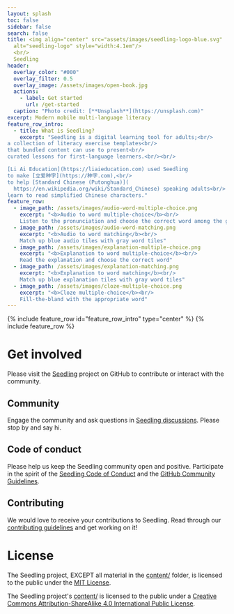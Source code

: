 ```yaml
---
layout: splash
toc: false
sidebar: false
search: false
title: <img align="center" src="assets/images/seedling-logo-blue.svg"
  alt="seedling-logo" style="width:4.1em"/>
  <br/>
  Seedling
header:
  overlay_color: "#000"
  overlay_filter: 0.5
  overlay_image: /assets/images/open-book.jpg
  actions:
    - label: Get started
      url: /get-started
  caption: "Photo credit: [**Unsplash**](https://unsplash.com)"
excerpt: Modern mobile multi-language literacy
feature_row_intro:
  - title: What is Seedling?
    excerpt: "Seedling is a digital learning tool for adults;<br/>
a collection of literacy exercise templates<br/>
that bundled content can use to present<br/>
curated lessons for first-language learners.<br/><br/>

[Li Ai Education](https://liaieducation.com) used Seedling
to make [立爱种字](https://种字.com),<br/>
to help [Standard Chinese (Putonghua)](
  https://en.wikipedia.org/wiki/Standard_Chinese) speaking adults<br/>
learn to read simplified Chinese characters."
feature_row:
  - image_path: /assets/images/audio-word-multiple-choice.png
    excerpt: "<b>Audio to word multiple-choice</b><br/>
    Listen to the pronunciation and choose the correct word among the gray tiles"
  - image_path: /assets/images/audio-word-matching.png
    excerpt: "<b>Audio to word matching</b><br/>
    Match up blue audio tiles with gray word tiles"
  - image_path: /assets/images/explanation-multiple-choice.png
    excerpt: "<b>Explanation to word multiple-choice</b><br/>
    Read the explanation and choose the correct word"
  - image_path: /assets/images/explanation-matching.png
    excerpt: "<b>Explanation to word matching</b><br/>
    Match up blue explanation tiles with gray word tiles"
  - image_path: /assets/images/cloze-multiple-choice.png
    excerpt: "<b>Cloze multiple-choice</b><br/>
    Fill-the-bland with the appropriate word"
---
```

{% include feature_row id="feature_row_intro" type="center" %}
{% include feature_row %}

# Get involved

Please visit the [Seedling](https://github.com/nodepa/seedling) project on GitHub
to contribute or interact with the community.

## Community

Engage the community and ask questions
in [Seedling discussions](https://github.com/nodepa/seedling/discussions).
Please stop by and say hi.

## Code of conduct

Please help us keep the Seedling community open and positive.
Participate in the spirit of the
[Seedling Code of Conduct](
  https://github.com/nodepa/seedling/blob/main/.github/CODE_OF_CONDUCT.md)
and the [GitHub Community Guidelines](
https://docs.github.com/en/github/site-policy/github-community-guidelines).

## Contributing

We would love to receive your contributions to Seedling.
Read through our [contributing guidelines](
  https://github.com/nodepa/seedling/blob/main/.github/CONTRIBUTING.md)
and get working on it!

# License

The Seedling project,
EXCEPT all material in the [content/](
  https://github.com/nodepa/seedling/tree/main/content/) folder,
is licensed to the public under the [MIT License](https://github.com/nodepa/seedling/blob/main/LICENSE.md).

The Seedling project's [content/](
  https://github.com/nodepa/seedling/tree/main/content/)
is licensed to the public under a
[Creative Commons Attribution-ShareAlike 4.0 International Public License](
https://github.com/nodepa/seedling/blob/main/content/LICENSE.md).
